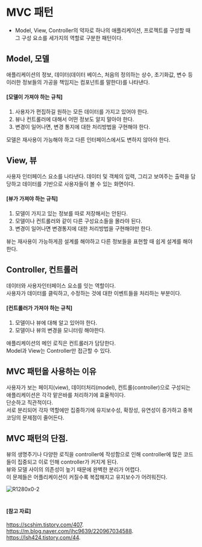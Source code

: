 # MVC 패턴
- Model, View, Controller의 약자로 하나의 애플리케이션, 프로젝트를 구성할 때 그 구성 요소를 세가지의 역할로 구분한 패턴이다.
 
## Model, 모델
애플리케이션의 정보, 데이터(데이터 베이스, 처음의 정의하는 상수, 초기화값, 변수 등 이러한 정보들의 가공을 책임지는 컴포넌트를 말한다)를 나타낸다.  
#### [모델이 가져야 하는 규칙]
1. 사용자가 편집하길 원하는 모든 데이터를 가지고 있어야 한다.
2. 뷰나 컨트롤러에 대해서 어떤 정보도 알지 말아야 한다.
3. 변경이 일어나면, 변경 통지에 대한 처리방법을 구현해야 한다.
  
모델은 재사용이 가능해야 하고 다른 인터페이스에서도 변하지 않아야 한다.  

## View, 뷰
사용자 인터페이스 요소를 나타낸다. 데이터 및 객체의 입력, 그리고 보여주는 출력을 담당하고 데이터를 기반으로 사용자들이 볼 수 있는 화면이다.  
#### [뷰가 가져야 하는 규칙]
1. 모델이 가지고 있는 정보를 따로 저장해서는 안된다.
2. 모델이나 컨트롤러와 같이 다른 구성요소들을 몰라야 된다.
3. 변경이 일어나면 변경통지에 대한 처리방법을 구현해야만 한다.  

뷰는 재사용이 가능하게끔 설계를 해야하고 다른 정보들을 표현할 때 쉽게 설계를 해야한다.  

## Controller, 컨트롤러 
데이터와 사용자인터페이스 요소를 잇는 역할이다.  
사용자가 데이터를 클릭하고, 수정하는 것에 대한 이벤트들을 처리하는 부분이다.  
#### [컨트롤러가 가져야 하는 규칙]
1. 모델이나 뷰에 대해 알고 있어야 한다.
2. 모델이나 뷰의 변경을 모니터링 해야한다.  

애플리케이션의 메인 로직은 컨트롤러가 담당한다.  
Model과 View는 Controller만 접근할 수 있다.  

## MVC 패턴을 사용하는 이유
사용자가 보는 페이지(view), 데이터처리(model), 컨트롤(controller)으로 구성되는 애플리케이션은 각각 맡은바를 처리하기에 효율적이다.  
단순하고 직관적이다.  
서로 분리되어 각자 역할에만 집중하기에 유지보수성, 확장성, 유연성이 증가하고 중복코딩의 문제점이 줄어든다.

## MVC 패턴의 단점. 
뷰의 생명주기나 다양한 로직을 controller에 작성함으로 인해 controller에 많은 코드들이 집중되고 이로 인해 controller가 커지게 된다.  
뷰와 모델 사이의 의존성이 높기 때문에 완벽한 분리가 어렵다.  
이 문제들은 어플리케이션이 커질수록 복잡해지고 유지보수가 어려워진다.  

![R1280x0-2](https://github.com/JXHXXN/SWIFT_projects/assets/76980015/633cd197-dec3-4762-82c3-fa998091b9cc)  

#
#### [참고 자료]
https://scshim.tistory.com/407. 
https://m.blog.naver.com/jhc9639/220967034588. 
https://lsh424.tistory.com/44. 


